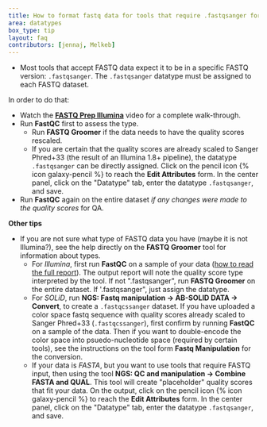 ```yaml
---
title: How to format fastq data for tools that require .fastqsanger format
area: datatypes
box_type: tip
layout: faq
contributors: [jennaj, Melkeb]
---
```



- Most tools that accept FASTQ data expect it to be in a specific FASTQ version: `.fastqsanger`. The `.fastqsanger` datatype must be assigned to each FASTQ dataset.

In order to do that:

- Watch the **[FASTQ Prep Illumina](http://vimeo.com/galaxyproject/fastqprep)** video for a complete walk-through.
- Run **FastQC** first to assess the type.
    - Run **FASTQ Groomer** if the data needs to have the quality scores rescaled.
    - If you are certain that the quality scores are already scaled to Sanger Phred+33 (the result of an Illumina 1.8+ pipeline), the datatype `.fastqsanger` can be directly assigned. Click on the pencil icon {% icon galaxy-pencil %} to reach the **Edit Attributes** form. In the center panel, click on the "Datatype" tab, enter the datatype `.fastqsanger`, and save.
- Run **FastQC** again on the entire dataset *if any changes were made to the quality scores* for QA.

**Other tips**

- If you are not sure what type of FASTQ data you have (maybe it is not Illumina?), see the help directly on the **FASTQ Groomer** tool for information about types.
    - For _Illumina_, first run **FastQC** on a sample of your data ([how to read the full report](http://www.bioinformatics.babraham.ac.uk/projects/fastqc/Help/3%20Analysis%20Modules/)). The output report will note the quality score type interpreted by the tool. If not ".fastqsanger", run **FASTQ Groomer** on the entire dataset. If '.fastqsanger", just assign the datatype.
    - For _SOLiD_, run **NGS: Fastq manipulation → AB-SOLID DATA → Convert**, to create a `.fastqcssanger` dataset. If you have uploaded a color space fastq sequence with quality scores already scaled to Sanger Phred+33 (`.fastqcssanger`), first confirm by running **FastQC** on a sample of the data. Then if you want to double-encode the color space into psuedo-nucleotide space (required by certain tools), see the instructions on the tool form **Fastq Manipulation** for the conversion.
    - If your data is _FASTA_, but you want to use tools that require FASTQ input, then using the tool **NGS: QC and manipulation → Combine FASTA and QUAL**. This tool will create "placeholder" quality scores that fit your data. On the output, click on the pencil icon {% icon galaxy-pencil %} to reach the **Edit Attributes** form. In the center panel, click on the "Datatype" tab, enter the datatype `.fastqsanger`, and save.
